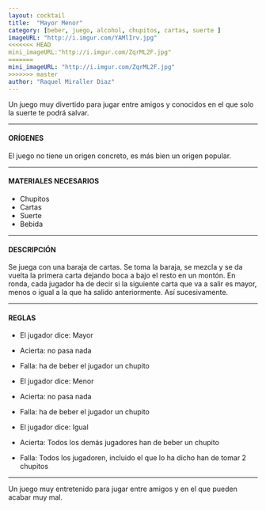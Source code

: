 ```yaml
---
layout: cocktail
title:  "Mayor Menor"
category: [beber, juego, alcohol, chupitos, cartas, suerte ]
imageURL: "http://i.imgur.com/YAMlIrv.jpg"
<<<<<<< HEAD
mini_imageURL:"http://i.imgur.com/ZqrML2F.jpg"
=======
mini_imageURL: "http://i.imgur.com/ZqrML2F.jpg"
>>>>>>> master
author: "Raquel Miraller Diaz"
---
```


Un juego muy divertido para jugar entre amigos y conocidos en el que solo la suerte te podrá salvar.

*******************************************************************

#### ORÍGENES
El juego no tiene un origen concreto, es más bien un origen popular.

*******************************************************************

#### MATERIALES NECESARIOS

- Chupitos
- Cartas
- Suerte
- Bebida

*******************************************************************

#### DESCRIPCIÓN

Se juega con una baraja de cartas. Se toma la baraja, se mezcla y se da vuelta la primera carta dejando boca a bajo el resto en un montón. En ronda, cada jugador ha de decir si la siguiente carta que va a salir es mayor, menos o igual a la que ha salido anteriormente. Así sucesivamente.

*******************************************************************

#### REGLAS

- El jugador dice: Mayor
- Acierta: no pasa nada
- Falla: ha de beber el jugador un chupito

- El jugador dice: Menor
- Acierta: no pasa nada
- Falla: ha de beber el jugador un chupito

- El jugador dice: Igual
- Acierta: Todos los demás jugadores han de beber un chupito
- Falla: Todos los jugadoren, incluido el que lo ha dicho han de tomar 2 chupitos

*******************************************************************

Un juego muy entretenido para jugar entre amigos y en el que pueden acabar muy mal.
